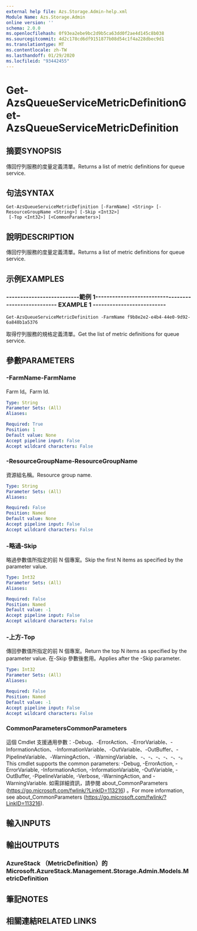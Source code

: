 ```yaml
---
external help file: Azs.Storage.Admin-help.xml
Module Name: Azs.Storage.Admin
online version: ''
schema: 2.0.0
ms.openlocfilehash: 0f93ea2ebe9bc2d9b5ca63dd0f2ae4d145c8b038
ms.sourcegitcommit: 4d2c178cd6df9151877b08d54c1f4a228dbec9d1
ms.translationtype: MT
ms.contentlocale: zh-TW
ms.lasthandoff: 01/29/2020
ms.locfileid: "93442455"
---
```

# <span data-ttu-id="9952a-101">Get-AzsQueueServiceMetricDefinition</span><span class="sxs-lookup"><span data-stu-id="9952a-101">Get-AzsQueueServiceMetricDefinition</span></span>

## <span data-ttu-id="9952a-102">摘要</span><span class="sxs-lookup"><span data-stu-id="9952a-102">SYNOPSIS</span></span>
<span data-ttu-id="9952a-103">傳回佇列服務的度量定義清單。</span><span class="sxs-lookup"><span data-stu-id="9952a-103">Returns a list of metric definitions for queue service.</span></span>

## <span data-ttu-id="9952a-104">句法</span><span class="sxs-lookup"><span data-stu-id="9952a-104">SYNTAX</span></span>

```
Get-AzsQueueServiceMetricDefinition [-FarmName] <String> [-ResourceGroupName <String>] [-Skip <Int32>]
 [-Top <Int32>] [<CommonParameters>]
```

## <span data-ttu-id="9952a-105">說明</span><span class="sxs-lookup"><span data-stu-id="9952a-105">DESCRIPTION</span></span>
<span data-ttu-id="9952a-106">傳回佇列服務的度量定義清單。</span><span class="sxs-lookup"><span data-stu-id="9952a-106">Returns a list of metric definitions for queue service.</span></span>

## <span data-ttu-id="9952a-107">示例</span><span class="sxs-lookup"><span data-stu-id="9952a-107">EXAMPLES</span></span>

### <span data-ttu-id="9952a-108">--------------------------範例 1--------------------------</span><span class="sxs-lookup"><span data-stu-id="9952a-108">-------------------------- EXAMPLE 1 --------------------------</span></span>
```
Get-AzsQueueServiceMetricDefinition -FarmName f9b8e2e2-e4b4-44e0-9d92-6a848b1a5376
```

<span data-ttu-id="9952a-109">取得佇列服務的規格定義清單。</span><span class="sxs-lookup"><span data-stu-id="9952a-109">Get the list of metric definitions for queue service.</span></span>

## <span data-ttu-id="9952a-110">參數</span><span class="sxs-lookup"><span data-stu-id="9952a-110">PARAMETERS</span></span>

### <span data-ttu-id="9952a-111">-FarmName</span><span class="sxs-lookup"><span data-stu-id="9952a-111">-FarmName</span></span>
<span data-ttu-id="9952a-112">Farm Id。</span><span class="sxs-lookup"><span data-stu-id="9952a-112">Farm Id.</span></span>

```yaml
Type: String
Parameter Sets: (All)
Aliases: 

Required: True
Position: 1
Default value: None
Accept pipeline input: False
Accept wildcard characters: False
```

### <span data-ttu-id="9952a-113">-ResourceGroupName</span><span class="sxs-lookup"><span data-stu-id="9952a-113">-ResourceGroupName</span></span>
<span data-ttu-id="9952a-114">資源組名稱。</span><span class="sxs-lookup"><span data-stu-id="9952a-114">Resource group name.</span></span>

```yaml
Type: String
Parameter Sets: (All)
Aliases: 

Required: False
Position: Named
Default value: None
Accept pipeline input: False
Accept wildcard characters: False
```

### <span data-ttu-id="9952a-115">-略過</span><span class="sxs-lookup"><span data-stu-id="9952a-115">-Skip</span></span>
<span data-ttu-id="9952a-116">略過參數值所指定的前 N 個專案。</span><span class="sxs-lookup"><span data-stu-id="9952a-116">Skip the first N items as specified by the parameter value.</span></span>

```yaml
Type: Int32
Parameter Sets: (All)
Aliases: 

Required: False
Position: Named
Default value: -1
Accept pipeline input: False
Accept wildcard characters: False
```

### <span data-ttu-id="9952a-117">-上方</span><span class="sxs-lookup"><span data-stu-id="9952a-117">-Top</span></span>
<span data-ttu-id="9952a-118">傳回參數值所指定的前 N 個專案。</span><span class="sxs-lookup"><span data-stu-id="9952a-118">Return the top N items as specified by the parameter value.</span></span>
<span data-ttu-id="9952a-119">在-Skip 參數後套用。</span><span class="sxs-lookup"><span data-stu-id="9952a-119">Applies after the -Skip parameter.</span></span>

```yaml
Type: Int32
Parameter Sets: (All)
Aliases: 

Required: False
Position: Named
Default value: -1
Accept pipeline input: False
Accept wildcard characters: False
```

### <span data-ttu-id="9952a-120">CommonParameters</span><span class="sxs-lookup"><span data-stu-id="9952a-120">CommonParameters</span></span>
<span data-ttu-id="9952a-121">這個 Cmdlet 支援通用參數：-Debug、-ErrorAction、-ErrorVariable、-InformationAction、-InformationVariable、-OutVariable、-OutBuffer、-PipelineVariable、-WarningAction、-WarningVariable、-、-、-、-、-、-。</span><span class="sxs-lookup"><span data-stu-id="9952a-121">This cmdlet supports the common parameters: -Debug, -ErrorAction, -ErrorVariable, -InformationAction, -InformationVariable, -OutVariable, -OutBuffer, -PipelineVariable, -Verbose, -WarningAction, and -WarningVariable.</span></span> <span data-ttu-id="9952a-122">如需詳細資訊，請參閱 about_CommonParameters (https://go.microsoft.com/fwlink/?LinkID=113216) 。</span><span class="sxs-lookup"><span data-stu-id="9952a-122">For more information, see about_CommonParameters (https://go.microsoft.com/fwlink/?LinkID=113216).</span></span>

## <span data-ttu-id="9952a-123">輸入</span><span class="sxs-lookup"><span data-stu-id="9952a-123">INPUTS</span></span>

## <span data-ttu-id="9952a-124">輸出</span><span class="sxs-lookup"><span data-stu-id="9952a-124">OUTPUTS</span></span>

### <span data-ttu-id="9952a-125">AzureStack （MetricDefinition）的</span><span class="sxs-lookup"><span data-stu-id="9952a-125">Microsoft.AzureStack.Management.Storage.Admin.Models.MetricDefinition</span></span>

## <span data-ttu-id="9952a-126">筆記</span><span class="sxs-lookup"><span data-stu-id="9952a-126">NOTES</span></span>

## <span data-ttu-id="9952a-127">相關連結</span><span class="sxs-lookup"><span data-stu-id="9952a-127">RELATED LINKS</span></span>


